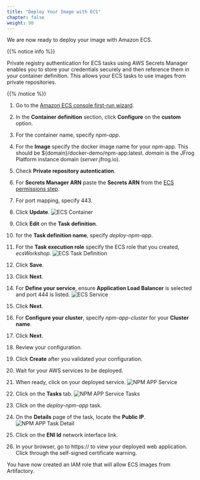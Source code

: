```yaml
---
title: "Deploy Your Image with ECS"
chapter: false
weight: 90
---
```

We are now ready to deploy your image with Amazon ECS.

{{% notice info %}}
<p style='text-align: left;'>
Private registry authentication for ECS tasks using AWS Secrets Manager enables you to store your credentials securely and then reference them in your container definition. This allows your ECS tasks to use images from private repositories. 
</p>
{{% /notice %}}

1. Go to the [Amazon ECS console first-run wizard](https://console.aws.amazon.com/ecs/home#/firstRun).
2. In the **Container definition** section, click **Configure** on the **custom** option.
3. For the container name, specify _npm-app_.
4. For the **Image** specify the docker image name for your npm-app. This should be ${domain}/docker-demo/npm-app:latest. _domain_ is the JFrog Platform instance domain (_server_.jfrog.io).
5. Check **Private repository autentication**.
6. For **Secrets Manager ARN** paste the **Secrets ARN** from the [ECS permissions step](./80_configure_ecs_permissions.md).
7. For port mapping, specify 443.
8. Click **Update**.
![ECS Container](/images/ecs-container.png)
9. Click **Edit** on the **Task definition**.
10. for the **Task definition name**, specify _deploy-npm-app_.
11. For the **Task execution role** specify the ECS role that you created, _ecsWorkshop_.
![ECS Task Definition](/images/ecs-task-definition.png)
12. Click **Save**.
13. Click **Next**.
14. For **Define your service**, ensure **Application Load Balancer** is selected and port 444 is listed.
![ECS Service](/images/ecs-service.png)
15. Click **Next**.
16. For **Configure your cluster**, specify _npm-app-cluster_ for your **Cluster name**.
17. Click **Next**.
18. Review your configuration.
19. Click **Create** after you validated your configuration.
20. Wait for your AWS services to be deployed.
21. When ready, click on your deployed service.
![NPM APP Service](/images/npm-app-service.png)
22. Click on the **Tasks** tab.
![NPM APP Service Tasks](/images/npm-app-service-tasks.png)
23. Click on the _deploy-npm-app_ task.
24. On the **Details** page of the task, locate the **Public IP**.
![NPM APP Task Detail](/images/npm-app-service-task-detail.png)
25. Click on the **ENI Id** network interface link.

25. In your browser, go to https://<Public IP> to view your deployed web application. Click through the self-signed certificate warning.




You have now created an IAM role that will allow ECS images from Artifactory.